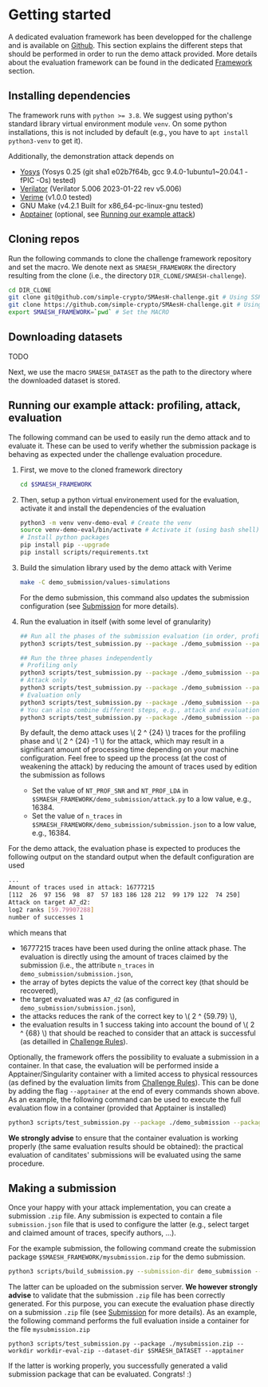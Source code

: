 # Getting started

A dedicated evaluation framework has been developped for the challenge and is
available on [Github](https://github.com/simple-crypto/SMAesH-challenge). This
section explains the different steps that should be performed in order to run
the demo attack provided. More details about the evaluation framework can be
found in the dedicated [Framework](./framework.md) section.

## Installing dependencies
The framework runs with `python >= 3.8`. We suggest using python's standard
library virtual environment module `venv`. On some python installations, this
is not included by default (e.g., you have to `apt install python3-venv` to get
it). 

Additionally, the demonstration attack depends on
* [Yosys](https://yosyshq.net/yosys/) (Yosys 0.25 (git sha1 e02b7f64b, gcc 9.4.0-1ubuntu1~20.04.1 -fPIC -Os) tested)
* [Verilator](https://www.veripool.org/verilator/) (Verilator 5.006 2023-01-22 rev v5.006)
* [Verime](https://pypi.org/project/verime/) (v1.0.0 tested)
* GNU Make (v4.2.1 Built for x86_64-pc-linux-gnu tested)
* [Apptainer](https://apptainer.org/) (optional, see [Running our example attack](./getting_started.html#running-our-example-attack-profiling-attack-evaluation))

## Cloning repos

Run the following commands to clone the challenge framework repository and set the macro. 
We denote next as `SMAESH_FRAMEWORK` the directory resulting from the clone
(i.e., the directory `DIR_CLONE/SMAESH-challenge`).
```bash
cd DIR_CLONE
git clone git@github.com/simple-crypto/SMAesH-challenge.git # Using SSH 
git clone https://github.com/simple-crypto/SMAesH-challenge.git # Using HTTPS
export SMAESH_FRAMEWORK=`pwd` # Set the MACRO
```

## Downloading datasets
TODO

Next, we use the macro `SMAESH_DATASET` as the path to the directory where the
downloaded dataset is stored. 

## Running our example attack: profiling, attack, evaluation

The following command can be used to easily run the demo attack and to evaluate
it.  These can be used to verify whether the submission package is behaving as
expected under the challenge evaluation procedure. 
1. First, we move to the cloned framework directory
    ```bash
    cd $SMAESH_FRAMEWORK
    ```
1. Then, setup a python virtual environement used for the evaluation, activate it
and install the dependencies of the evaluation
    ```bash
    python3 -m venv venv-demo-eval # Create the venv
    source venv-demo-eval/bin/activate # Activate it (using bash shell)
    # Install python packages
    pip install pip --upgrade
    pip install scripts/requirements.txt
    ```
1. Build the simulation library used by the demo attack with Verime
    ```bash
    make -C demo_submission/values-simulations 
    ```
    For the demo submission, this command also updates the submission configuration (see [Submission](./submission.md) for more details).
1. Run the evaluation in itself (with some level of granularity)
    ```bash
    ## Run all the phases of the submission evaluation (in order, profiling, attack, evaluation)
    python3 scripts/test_submission.py --package ./demo_submission --package-inplace --workdir workdir-eval-inplace --dataset-dir $SMAESH_DATASET
    
    ## Run the three phases independently
    # Profiling only 
    python3 scripts/test_submission.py --package ./demo_submission --package-inplace --workdir workdir-eval-inplace --dataset-dir $SMAESH_DATASET --only profile
    # Attack only
    python3 scripts/test_submission.py --package ./demo_submission --package-inplace --workdir workdir-eval-inplace --dataset-dir $SMAESH_DATASET --only attack
    # Evaluation only
    python3 scripts/test_submission.py --package ./demo_submission --package-inplace --workdir workdir-eval-inplace --dataset-dir $SMAESH_DATASET --only eval
    # You can also combine different steps, e.g., attack and evaluation
    python3 scripts/test_submission.py --package ./demo_submission --package-inplace --workdir workdir-eval-inplace --dataset-dir $SMAESH_DATASET --only attack eval
    ```
    By default, the demo attack uses \\( 2 ^ {24} \\) traces for the profiling
    phase and \\( 2 ^ {24} -1 \\) for the attack, which may result in a significant
    amount of processing time depending on your machine configuration. Feel free to speed up the 
    process (at the cost of weakening the attack) by reducing the amount of traces used by edition the submission as follows
    
    * Set the value of `NT_PROF_SNR` and `NT_PROF_LDA` in `$SMAESH_FRAMEWORK/demo_submission/attack.py` to a low value, e.g., 16384. 
    * Set the value of `n_traces` in `$SMAESH_FRAMEWORK/demo_submission/submission.json` to a low value, e.g., 16384. 


For the demo attack, the evaluation phase is expected to 
produces the following output on the standard output when the default configuration are used
```bash
...
Amount of traces used in attack: 16777215
[112  26  97 156  98  87  57 183 186 128 212  99 179 122  74 250]
Attack on target A7_d2:
log2 ranks [59.79907288]
number of successes 1
```
which means that 
* 16777215 traces have been used during the online attack phase. The evaluation is directly using the amount of traces claimed by the submission (i.e., the attribute `n_traces` in `demo_submission/submission.json`, 
* the array of bytes depicts the value of the correct key (that should be recovered),
* the target evaluated was `A7_d2` (as configured in `demo_submission/submission.json`),
* the attacks reduces the rank of the correct key to \\( 2 ^ {59.79} \\),
* the evaluation results in 1 success taking into account the bound of \\( 2 ^ {68} \\) that should be reached to consider that an attack is successful (as detailled in [Challenge Rules](./rules.md)).

Optionally, the framework offers the possibility to evaluate a submission in a
container. In that case, the evaluation will be performed inside a
Apptainer/Singularity container with a limited access to physical ressources
(as defined by the evaluation limits from [Challenge Rules](./rules.md)). This
can be done by adding the flag `--apptainer` at the end of every commands shown
above. As an example, the following command can be used to execute the full
evaluation flow in a container (provided that Apptainer is installed)
```bash
python3 scripts/test_submission.py --package ./demo_submission --package-inplace --workdir workdir-eval-inplace --dataset-dir $SMAESH_DATASET --apptainer
```
**We strongly advise** to ensure that the container evaluation is working properly
(the same evaluation results should be obtained): the practical evaluation of
canditates' submissions will be evaluated using the same procedure. 

## Making a submission

Once your happy with your attack implementation, you can create a submission
`.zip` file. Any submission is expected to contain a file `submission.json`
file that is used to configure the latter (e.g., select target and claimed amount of traces, specify authors, ...).  

For the example submission, the following command create the submission package `$SMAESH_FRAMEWORK/mysubmission.zip` for the 
demo submission.  
```bash
python3 scripts/build_submission.py --submission-dir demo_submission --package-file mysubmission.zip
```
The latter can be uploaded on the submission server. 
**We however strongly advise** to validate that the submission `.zip` file has been correctly
generated. For this purpose, you can execute the evaluation phase directly on a submission `.zip`
file (see [Submission](./submission.md) for more details). As an example, the following command performs the full
evaluation inside a container for the file `mysubmission.zip`
```
python3 scripts/test_submission.py --package ./mysubmission.zip --workdir workdir-eval-zip --dataset-dir $SMAESH_DATASET --apptainer
```
If the latter is working properly, you successfully generated a valid submission package that can be evaluated. Congrats! :)
